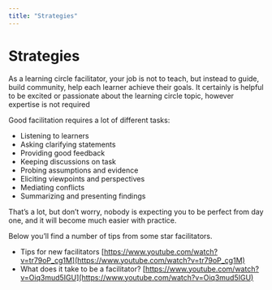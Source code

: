 ```yaml
---
title: "Strategies"
---
```

# Strategies

As a learning circle facilitator, your job is not to teach, but instead to guide, build community, help each learner achieve their goals. It certainly is helpful to be excited or passionate about the learning circle topic, however expertise is not required 

Good facilitation requires a lot of different tasks:
- Listening to learners
- Asking clarifying statements
- Providing good feedback
- Keeping discussions on task
- Probing assumptions and evidence
- Eliciting viewpoints and perspectives
- Mediating conflicts
- Summarizing and presenting findings

That’s a lot, but don’t worry, nobody is expecting you to be perfect from day one, and it will become much easier with practice.

Below you’ll find a number of tips from some star facilitators.
- Tips for new facilitators [https://www.youtube.com/watch?v=tr79oP_cg1M](https://www.youtube.com/watch?v=tr79oP_cg1M) 
- What does it take to be a facilitator? [https://www.youtube.com/watch?v=Oiq3mud5IGU](https://www.youtube.com/watch?v=Oiq3mud5IGU) 

